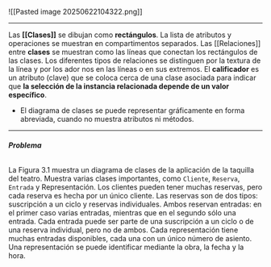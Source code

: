 ![[Pasted image 20250622104322.png]]
****
Las **[[Clases]]** se dibujan como **rectángulos**. La lista de atributos y operaciones se muestran en compartimentos separados.
Las [[Relaciones]] entre **clases** se muestran como las líneas que conectan los rectángulos de las clases. Los diferentes tipos de relaciones se distinguen por la textura de la línea y por los ador nos en las líneas o en sus extremos.
El **calificador** es un atributo (clave) que se coloca cerca de una clase asociada para indicar que **la selección de la instancia relacionada depende de un valor específico**.
- El diagrama de clases se puede representar gráficamente en forma abreviada, cuando no muestra atributos ni métodos.
****
###### **Problema**
La Figura 3.1 muestra un diagrama de clases de la aplicación de la taquilla del teatro. 
Muestra varias clases importantes, como `Cliente`, `Reserva`, `Entrada` y Representación. Los clientes pueden tener muchas reservas, pero cada reserva es hecha por un único cliente. Las reservas son de dos tipos: suscripción a un ciclo y reservas individuales. Ambos reservan entradas: en el primer caso varias entradas, mientras que en el segundo sólo una entrada. Cada entrada puede ser parte de una suscripción a un ciclo o de una reserva individual, pero no de ambos. Cada representación tiene muchas entradas disponibles, cada una con un único número de asiento. Una representación se puede identificar mediante la obra, la fecha y la hora.